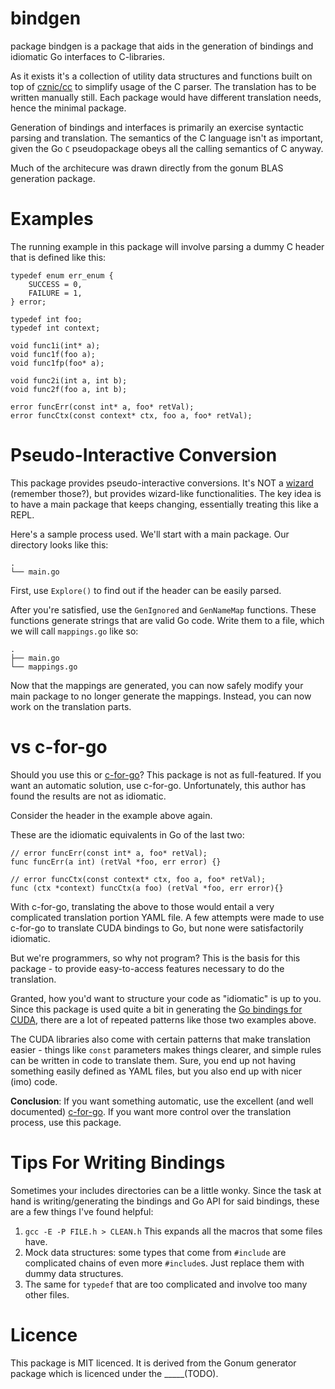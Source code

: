 # bindgen
package bindgen is a package that aids in the generation of bindings and idiomatic Go interfaces to C-libraries.

As it exists it's a collection of utility data structures and functions built on top of [cznic/cc](https://github.com/cznic/cc) to simplify usage of the C parser. The translation has to be written manually still. Each package would have different translation needs, hence the minimal package.

Generation of bindings and interfaces is primarily an exercise syntactic parsing and translation. The semantics of the C language isn't as important, given the Go `C` pseudopackage obeys all the calling semantics of C anyway. 

Much of the architecure was drawn directly from the gonum BLAS generation package. 

# Examples

The running example in this package will involve parsing a dummy C header that is defined like this:

```
typedef enum err_enum {
	SUCCESS = 0,
	FAILURE = 1,
} error;

typedef int foo; 
typedef int context;

void func1i(int* a);
void func1f(foo a); 
void func1fp(foo* a);

void func2i(int a, int b);
void func2f(foo a, int b);

error funcErr(const int* a, foo* retVal);
error funcCtx(const context* ctx, foo a, foo* retVal);
```

# Pseudo-Interactive Conversion

This package provides pseudo-interactive conversions. It's NOT a [wizard](https://en.wikipedia.org/wiki/Wizard_(software)) (remember those?), but provides wizard-like functionalities. The key idea is to have a main package that keeps changing, essentially treating this like a REPL.

Here's a sample process used. We'll start with a main package. Our directory looks like this:

```
.
└── main.go
```

First, use `Explore()` to find out if the header can be easily parsed. 

After you're satisfied, use the `GenIgnored` and `GenNameMap` functions. These functions generate strings that are valid Go code. Write them to a file, which we will call `mappings.go` like so:

```
.
├── main.go
└── mappings.go
```

Now that the mappings are generated, you can now safely modify your  main package to no longer generate the mappings. Instead, you can now work on the translation parts.


# vs c-for-go

Should you use this or [c-for-go](https://github.com/xlab/c-for-go)? This package is not as full-featured. If you want an automatic solution, use c-for-go. Unfortunately, this author has found the results are not as idiomatic.

Consider the  header in the example above again.

These are the idiomatic equivalents in Go of the last two:

```
// error funcErr(const int* a, foo* retVal);
func funcErr(a int) (retVal *foo, err error) {} 

// error funcCtx(const context* ctx, foo a, foo* retVal);
func (ctx *context) funcCtx(a foo) (retVal *foo, err error){}
```

With c-for-go, translating the above to those would entail a very complicated translation portion YAML file. A few attempts were made to use c-for-go to translate CUDA bindings to Go, but none were satisfactorily idiomatic. 

But we're programmers, so why not program? This is the basis for this package - to provide easy-to-access features necessary to do the translation. 

Granted, how you'd want to structure your code as "idiomatic" is up to you. Since this package is used quite a bit in generating the [Go bindings for CUDA](https://github.com/gorgonia/cu), there are a lot of repeated patterns like those two examples above.

The CUDA libraries also come with certain patterns that make translation easier - things like `const` parameters makes things clearer, and simple rules can be written in code to translate them. Sure, you end up not having something easily defined as YAML files, but you also end up with nicer (imo) code.

**Conclusion**: If you want something automatic, use the excellent (and well documented) [c-for-go](https://github.com/xlab/c-for-go). If you want more control over the translation process, use this package.


# Tips For Writing Bindings

Sometimes your includes directories can be a little wonky. Since the task at hand is writing/generating the bindings and Go API for said bindings, these are a few things I've found helpful:

1. `gcc -E -P FILE.h > CLEAN.h` This expands all the macros that some files have. 
2. Mock data structures: some types that come from `#include` are complicated chains of even more `#include`s. Just replace them with dummy data structures.
3. The same for `typedef` that are too complicated and involve too many other files. 




# Licence 

This package is MIT licenced. It is derived from the Gonum generator package which is licenced under the _____(TODO). 
